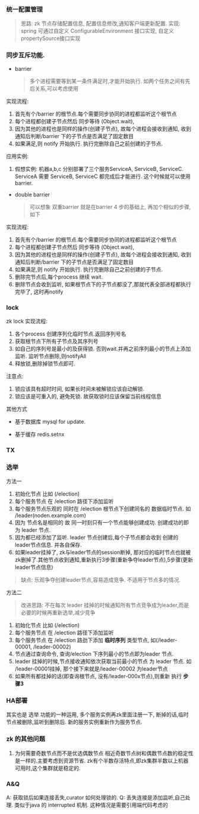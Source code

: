 ###  统一配置管理

> 思路: zk 节点存储配置信息, 配置信息修改,通知客户端更新配置. 
> 实现: spring 可通过自定义 ConfigurableEnvironment 接口实现, 自定义propertySource接口实现

### 同步互斥功能. 

- barrier
   > 多个进程需要等到某一条件满足时,才能开始执行.  如两个任务之间有先后关系,可以考虑使用

实现流程:

1. 首先有个/barrier 的根节点.每个需要同步协同的进程都监听这个根节点
2. 每个进程都创建子节点然后 同步等待 (Object.wait), 
3. 因为其他的进程也是同样的操作(创建子节点), 故每个进程会接收到通知, 收到通知后判断/barrier 下的子节点是否满足了固定数目 
4. 如果满足,则 notify 开始执行. 执行完删除自己之前创建的子节点. 

应用实例:

1. 假想实例: 机器a,b,c 分别部署了三个服务ServiceA, ServiceB, ServiceC. ServiceA 需要 ServiceB, ServiceC 都完成后才能进行.
这个时候就可以使用 barrier.  

- double barrier
  
  > 可以想象 双重barrier 就是在barrier 4 步的基础上, 再加个相似的步骤,如下

实现流程: 

1. 首先有个/barrier 的根节点.每个需要同步协同的进程都监听这个根节点
2. 每个进程都创建子节点然后 同步等待 (Object.wait), 
3. 因为其他的进程也是同样的操作(创建子节点), 故每个进程会接收到通知, 收到通知后判断/barrier 下的子节点是否满足了固定数目 
4. 如果满足,则 notify 开始执行. 执行完删除自己之前创建的子节点. 
5. 删除完节点后,每个process 继续 wait. 
6. 删除节点会收到监听, 如果根节点下的子节点都没了,那就代表全部进程都执行完毕了, 这时再notify 

### lock

zk lock 实现流程:

1. 各个process 创建序列化临时节点.返回序列号名
2. 获取根节点下所有子节点及其序列号
3. 如自己的序列号是最小的及获得锁. 否则wait.并再之前序列最小的节点上添加监听. 监听节点删除,则notifyAll 
4. 释放锁,删除掉锁节点即可. 


注意点: 
1. 锁应该具有超时时间, 如果长时间未被解锁应该自动解锁.
2. 锁应该是可重入的, 避免死锁. 故获取锁时应该保留当前线程信息

其他方式

- 基于数据库
  mysql for update. 

- 基于缓存
  redis.setnx 



### TX 



### 选举
  
方法一

1. 初始化节点 比如 (/election) 
2. 每个服务节点 在 /election 路径下添加监听
3. 每个服务节点乐观的 同时在 /election 根节点下创建同名的 数据临时节点. 如 /leader(noden.example.com)
4. 因为 节点名是相同的 故 同一时刻只有一个节点能够创建成功. 创建成功的即为 leader 节点. 
5. 因为都已经添加了监听. leader 节点创建后,每个子节点都会收到 创建的 leader节点信息. 并各自保存.
6. 如果leader挂掉了, zk与leader节点的session断掉, 那对应的临时节点也就被zk删掉了.其他节点收到通知,重新执行3步骤(重新争夺leader节点),5步骤(更新leader节点信息)
> 缺点: 乐观争夺创建leader节点,容易造成竞争. 不适用于节点多的情况. 

方法二

> 改进思路: 不在每次 leader 挂掉的时候通知所有节点竞争成为leader,而是必要的时候再重新选举,减少竞争

1. 初始化节点 比如 (/election) 
2. 每个服务节点 在 /election 路径下添加监听
3. 每个服务节点 在 /election 路劲下添加 **临时序列** 类型节点, 如(/leader-00001, /leader-00002)
4. 节点通过查询命令, 查询/election 下序列最小的节点即为leader 节点. 
5. leader 挂掉的时候,节点接收通知依次获取当前最小的节点 为 leader 节点. 如 /leader-00001挂掉, 那个接下来就是/leader-00002 为leader节点
6. 如果所有都挂掉的话(即查询根节点, 没有/leader-000x节点),则重新 执行 **步骤3** 

### HA部署

其实也是 选举 功能的一种运用, 多个服务实例再zk里面注册一下, 断掉的话,临时节点被删除,监听到删除后. 新的服务实例重新作为服务节点. 


### zk 的其他问题

1. 为何需要奇数节点而不是优选偶数节点
   相近奇数节点树和偶数节点数的稳定性是一样的.主要考虑到资源节省. zk有个半数存活特点,即zk集群半数以上机器可用时,这个集群就是稳定的.

### A&Q

A: 获取锁后如果连接丢失,curator 如何处理锁的. 
Q: 丢失连接是添加监听,自己处理. 类似于java 的 interrupted 机制. 这种情况是需要引用端代码考虑的

 
